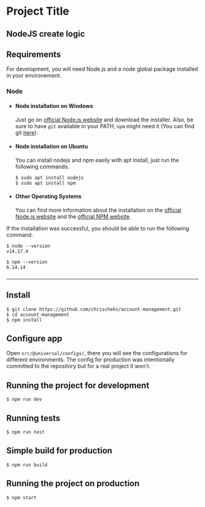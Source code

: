 # Project Title

## NodeJS create logic

## Requirements

For development, you will need Node.js and a node global package installed in your environement.

### Node

- #### Node installation on Windows

  Just go on [official Node.js website](https://nodejs.org/) and download the installer.
  Also, be sure to have `git` available in your PATH, `npm` might need it (You can find git [here](https://git-scm.com/)).

- #### Node installation on Ubuntu

  You can install nodejs and npm easily with apt install, just run the following commands.

      $ sudo apt install nodejs
      $ sudo apt install npm

- #### Other Operating Systems
  You can find more information about the installation on the [official Node.js website](https://nodejs.org/) and the [official NPM website](https://npmjs.org/).

If the installation was successful, you should be able to run the following command.

    $ node --version
    v14.17.4

    $ npm --version
    6.14.14

###

---

## Install

    $ git clone https://github.com/chrischeks/account-management.git
    $ cd account-management
    $ npm install

## Configure app

Open `src/@universal/configs/`, there you will see the configurations for different environments. The config for production was intentionally committed to the repository but for a real project it won't.

## Running the project for development

    $ npm run dev

## Running tests

    $ npm run test

## Simple build for production

    $ npm run build

## Running the project on production

    $ npm start
